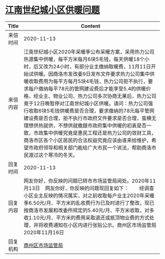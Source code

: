 # <a href="http://www.shangluo.gov.cn/zmhd/ldxxxx.jsp?urltype=leadermail.LeaderMailContentUrl&wbtreeid=1112&leadermailid=6608">江南世纪城小区供暖问题</a>
| Title |                                                                                                                                                                                                  Content                                                                                                                                                                                                  |
|:-----:|-----------------------------------------------------------------------------------------------------------------------------------------------------------------------------------------------------------------------------------------------------------------------------------------------------------------------------------------------------------------------------------------------------------|
| 来信时间  | 2020-11-13                                                                                                                                                                                                                                                                                                                                                                                                |
| 来信内容  | 江南世纪城小区2020年采暖季公布采暖方案，采用热力公司热源集中供暖，每平方米每月6块5毛钱，每天供暖18个小时，后又改为24小时，有部分业主缴纳取暖费，11月11日开始试供暖。因商洛市发改委9日发布文件要求热力公司集中供暖收取费用为每平方每月5块4毛钱，热力公司拒不执行，要求每户缴纳每平78元的管网建设费后才能享受5.4的供暖价格，经业主、物业公司、热力公司多次协商无果后，热力公司竟于12日晚暂停对江南世纪城小区供暖。请问：热力公司强行收取6块5毛钱供暖费是否合理，要求缴纳的78元每平管网建设费是否合理，拒不执行市政府文件要求是否合理，蛮横无理想供热就供，不想供就撤跟市政府集中供暖的初衷是否一致，市政集中供暖究竟是惠民工程还是热力公司的敛财工具，商洛市区各个小区居民的合法权益究竟应该由谁来给维护，希望市政府领导和相关部门能给广大市民一个说法，帮助商洛市民渡过这个寒冷的冬天。 |
| 回复时间  | 2020-11-13                                                                                                                                                                                                                                                                                                                                                                                                |
| 回复内容  | 网友你好，你反映的问题已转市市场监管局阅处。2020年11月13日    网友你好，你反映的问题现回复如下：        经调查小区业主反映的情况属实，对之前收取每户业主2020年采暖季6.50元/月、平方米的乱收费行为已及时进行了整改，现已按商洛市发展和改委所规定的5.40元/月、平方米收取，对多收1.10元/月、平方米的费用采取退还或抵顶物业费的方式处理，并将收费通知在小区内进行张贴公示。商州区市场监管局2020年11月16日                                                                                                                                                                                |
| 回复机构  | <a href="../../categories/agencies/商州区市场监管局.md">商州区市场监管局</a>                                                                                                                                                                                                                                                                                                                                                |